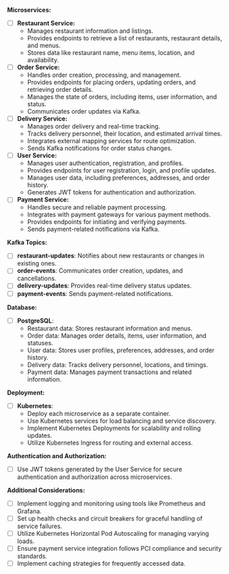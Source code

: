 **Microservices:**

- [ ] **Restaurant Service:**
    - Manages restaurant information and listings.
    - Provides endpoints to retrieve a list of restaurants, restaurant details, and menus.
    - Stores data like restaurant name, menu items, location, and availability.
- [ ] **Order Service:**
    - Handles order creation, processing, and management.
    - Provides endpoints for placing orders, updating orders, and retrieving order details.
    - Manages the state of orders, including items, user information, and status.
    - Communicates order updates via Kafka.
- [ ] **Delivery Service:**
    - Manages order delivery and real-time tracking.
    - Tracks delivery personnel, their location, and estimated arrival times.
    - Integrates external mapping services for route optimization.
    - Sends Kafka notifications for order status changes.
- [ ] **User Service:**
    - Manages user authentication, registration, and profiles.
    - Provides endpoints for user registration, login, and profile updates.
    - Manages user data, including preferences, addresses, and order history.
    - Generates JWT tokens for authentication and authorization.
- [ ] **Payment Service:**
    - Handles secure and reliable payment processing.
    - Integrates with payment gateways for various payment methods.
    - Provides endpoints for initiating and verifying payments.
    - Sends payment-related notifications via Kafka.

**Kafka Topics:**

- [ ] **restaurant-updates**: Notifies about new restaurants or changes in existing ones.
- [ ] **order-events**: Communicates order creation, updates, and cancellations.
- [ ] **delivery-updates**: Provides real-time delivery status updates.
- [ ] **payment-events**: Sends payment-related notifications.

**Database:**

- [ ] **PostgreSQL**:
    - Restaurant data: Stores restaurant information and menus.
    - Order data: Manages order details, items, user information, and statuses.
    - User data: Stores user profiles, preferences, addresses, and order history.
    - Delivery data: Tracks delivery personnel, locations, and timings.
    - Payment data: Manages payment transactions and related information.

**Deployment:**

- [ ] **Kubernetes**:
    - Deploy each microservice as a separate container.
    - Use Kubernetes services for load balancing and service discovery.
    - Implement Kubernetes Deployments for scalability and rolling updates.
    - Utilize Kubernetes Ingress for routing and external access.

**Authentication and Authorization:**

- [ ] Use JWT tokens generated by the User Service for secure authentication and authorization across microservices.

**Additional Considerations:**

- [ ] Implement logging and monitoring using tools like Prometheus and Grafana.
- [ ] Set up health checks and circuit breakers for graceful handling of service failures.
- [ ] Utilize Kubernetes Horizontal Pod Autoscaling for managing varying loads.
- [ ] Ensure payment service integration follows PCI compliance and security standards.
- [ ] Implement caching strategies for frequently accessed data.
